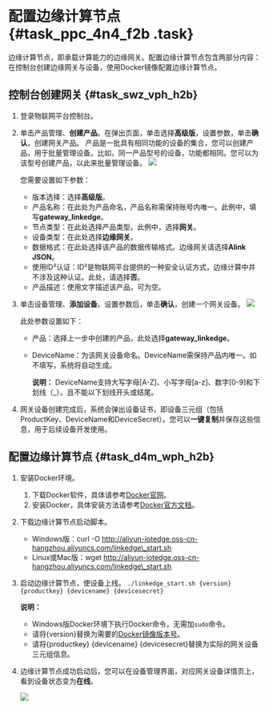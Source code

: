 # 配置边缘计算节点 {#task_ppc_4n4_f2b .task}

边缘计算节点，即承载计算能力的边缘网关。配置边缘计算节点包含两部分内容：在控制台创建边缘网关与设备，使用Docker镜像配置边缘计算节点。

## 控制台创建网关 {#task_swz_vph_h2b}

1.  登录物联网平台控制台。 
2.  单击产品管理、**创建产品**。在弹出页面，单击选择**高级版**，设置参数，单击**确认**，创建网关产品。 产品是一批具有相同功能的设备的集合，您可以创建产品，用于批量管理设备。比如，同一产品型号的设备，功能都相同。您可以为该型号创建产品，以此来批量管理设备。 ![](http://static-aliyun-doc.oss-cn-hangzhou.aliyuncs.com/assets/img/15096/6543_zh-CN.png) 

    您需要设置如下参数：

    -   版本选择：选择**高级版**。
    -   产品名称：在此处为产品命名，产品名称需保持账号内唯一。此例中，填写**gateway\_linkedge**。
    -   节点类型：在此处选择产品类型。此例中，选择**网关**。
    -   设备类型：在此处选择**边缘网关**。
    -   数据格式：在此处选择该产品的数据传输格式。边缘网关请选择**Alink JSON**。
    -   使用ID²认证：ID²是物联网平台提供的一种安全认证方式，边缘计算中并不涉及这种认证。此处，请选择**否**。
    -   产品描述：使用文字描述该产品，可为空。
3.  单击设备管理、**添加设备**。设置参数后，单击**确认**，创建一个网关设备。 ![](http://static-aliyun-doc.oss-cn-hangzhou.aliyuncs.com/assets/img/15096/6544_zh-CN.png) 

    此处参数设置如下：

    -   产品：选择上一步中创建的产品，此处选择**gateway\_linkedge**。
    -   DeviceName：为该网关设备命名。DeviceName需保持产品内唯一。如不填写，系统将自动生成。

        **说明：** DeviceName支持大写字母\[A-Z\]、小写字母\[a-z\]、数字\[0-9\]和下划线（\_）。且不能以下划线开头或结尾。

4.  网关设备创建完成后，系统会弹出设备证书，即设备三元组（包括ProductKey、DeviceName和DeviceSecret）。您可以**一键复制**并保存这些信息，用于后续设备开发使用。 

## 配置边缘计算节点 {#task_d4m_wph_h2b}

1.  安装Docker环境。 
    1.  下载Docker软件，具体请参考[Docker官网](https://www.docker.com/)。 
    2.  安装Docker，具体安装方法请参考[Docker官方文档](https://docs.docker.com/)。 
2.  下载边缘计算节点启动脚本。 
    -   Windows版：curl -O http://aliyun-iotedge.oss-cn-hangzhou.aliyuncs.com/linkedge\_start.sh
    -   Linux或Mac版：wget http://aliyun-iotedge.oss-cn-hangzhou.aliyuncs.com/linkedge\_start.sh
3.  启动边缘计算节点，使设备上线。 `./linkedge_start.sh {version} {productkey} {devicename} {devicesecret}`

    **说明：** 

    -   Windows版Docker环境下执行Docker命令，无需加`sudo`命令。
    -   请将\{version\}替换为需要的[Docker镜像版本号](../../../../cn.zh-CN/产品简介/发布历史.md#)。
    -   请将\{productkey\} \{devicename\} \{devicesecret\}替换为实际的网关设备三元组信息。
4.  边缘计算节点成功启动后，您可以在设备管理界面，对应网关设备详情页上，看到设备状态变为**在线**。 

    ![](http://static-aliyun-doc.oss-cn-hangzhou.aliyuncs.com/assets/img/15096/6546_zh-CN.png)



